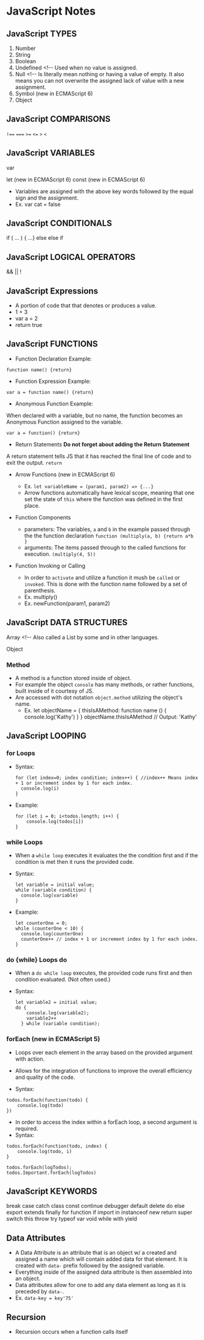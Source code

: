 # JavaScript Notes

## JavaScript TYPES

1. Number
2. String
3. Boolean
4. Undefined <!-- Used when no value is assigned.
5. Null <!-- Is literally mean nothing or having a value of empty. It also means you can not overwrite the assigned lack of value with a new assignment.
6. Symbol (new in ECMAScript 6)
7. Object

## JavaScript COMPARISONS

`!==`
`===`
`>=`
`<=`
`>`
`<`

## JavaScript VARIABLES

var

let (new in ECMAScript 6)
const (new in ECMAScript 6)

- Variables are assigned with the above key words followed by the equal sign and the assignment.
- Ex. var cat = false

## JavaScript CONDITIONALS

if ( ... ) { ...}
else
else if

<!-- ternary operator -->
<!-- switch -->

## JavaScript LOGICAL OPERATORS

&&
||
!

## JavaScript Expressions

- A portion of code that that denotes or produces a value.
- 1 + 3
- var a = 2
- return true

## JavaScript FUNCTIONS

- Function Declaration Example:

`function name() {return}`

- Function Expression Example:

`var a = function name() {return}`

- Anonymous Function Example:

When declared with a variable, but no name, the function becomes an Anonymous Function assigned to the variable.

`var a = function() {return}`

- Return Statements
  **Do not forget about adding the Return Statement**

A return statement tells JS that it has reached the final line of code and to exit the output.
`return`

- Arrow Functions (new in ECMAScript 6)

  - Ex. `let variableName = (param1, param2) => {...}`
  - Arrow functions automatically have lexical scope, meaning that one set the state of `this` where the function was defined in the first place.

- Function Components

  - parameters: The variables, `a` and `b` in the example passed through the the function declaration `function (multiply(a, b) {return a*b }`
  - arguments: The items passed through to the called functions for execution. `(multiply(4, 5))`

- Function Invoking or Calling
  - In order to `activate` and utilize a function it mush be `called` or `invoked`. This is done with the function name followed by a set of parenthesis.
  - Ex. multiply()
  - Ex. newFunction(param1, param2)

## JavaScript DATA STRUCTURES

Array <!-- Also called a List by some and in other languages.

Object

### Method

- A method is a function stored inside of object.
- For example the object `console` has many methods, or rather functions, built inside of it courtesy of JS.
- Are accessed with dot notation `object.method` utilizing the object's name.
  - Ex.
    let objectName = {
    thisIsAMethod: function name () {
    console.log('Kathy')
    }
    }
    objectName.thisIsAMethod // Output: 'Kathy'

## JavaScript LOOPING

### for Loops

- Syntax:

  ```
  for (let index=0; index condition; index++) { //index++ Means index + 1 or increment index by 1 for each index.
    console.log(i)
  }
  ```

- Example:

  ```
  for (let i = 0; i<todos.length; i++) {
      console.log(todos[i])
  }
  ```

### while Loops

- When a `while loop` executes it evaluates the the condition first and if the condition is met then it runs the provided code.
- Syntax:

  ```
  let variable = initial value;
  while (variable condition) {
    console.log(variable)
  }
  ```

- Example:

  ```
  let counterOne = 0;
  while (counterOne < 10) {
    console.log(counterOne)
    counterOne++ // index + 1 or increment index by 1 for each index.
  }
  ```

### do {while} Loops do

- When a `do while loop` executes, the provided code runs first and then condition evaluated. (Not often used.)
- Syntax:

  ```
  let variable2 = initial value;
  do {
      console.log(variable2);
      variable2++
    } while (variable condition);
  ```

### forEach (new in ECMAScript 5)

- Loops over each element in the array based on the provided argument with action.
- Allows for the integration of functions to improve the overall efficiency and quality of the code.

- Syntax:

```
todos.forEach(function(todo) {
    console.log(todo)
})
```

- In order to access the index within a forEach loop, a second argument is required.
- Syntax:

```
todos.forEach(function(todo, index) {
    console.log(todo, i)
}

todos.forEach(logTodos);
todos.Important.forEach(logTodos)
```

## JavaScript KEYWORDS

break
case
catch
class
const
continue
debugger
default
delete
do
else
export
extends
finally
for
function
if
import
in
instanceof
new
return
super
switch
this
throw
try
typeof
var
void
while
with
yield

## Data Attributes

- A Data Attribute is an attribute that is an object w/ a created and assigned a name which will contain added data for that element. It is created with `data-` prefix followed by the assigned variable.
- Everything inside of the assigned data attribute is then assembled into an object.
- Data attributes allow for one to add any data element as long as it is preceded by `data-`.
- Ex. `data-key = key'75'`
## Recursion
- Recursion occurs when a function calls itself
